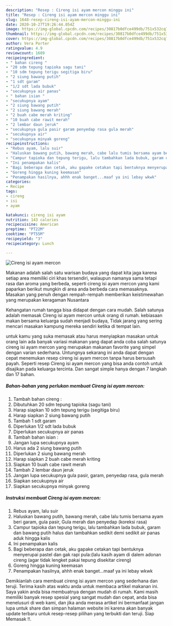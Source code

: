 ```yaml
---
description: "Resep : Cireng isi ayam mercon minggu ini"
title: "Resep : Cireng isi ayam mercon minggu ini"
slug: 1648-resep-cireng-isi-ayam-mercon-minggu-ini
date: 2020-10-27T19:26:44.054Z
image: https://img-global.cpcdn.com/recipes/30817b0dfce499db/751x532cq70/cireng-isi-ayam-mercon-foto-resep-utama.jpg
thumbnail: https://img-global.cpcdn.com/recipes/30817b0dfce499db/751x532cq70/cireng-isi-ayam-mercon-foto-resep-utama.jpg
cover: https://img-global.cpcdn.com/recipes/30817b0dfce499db/751x532cq70/cireng-isi-ayam-mercon-foto-resep-utama.jpg
author: Vera Porter
ratingvalue: 4.9
reviewcount: 1689
recipeingredient:
- " bahan cireng "
- "20 sdm tepung tapioka sagu tani"
- "10 sdm tepung terigu segitiga biru"
- "2 siung bawang putih"
- "1 sdt garam"
- "1/2 sdt lada bubuk"
- "secukupnya air panas"
- " bahan isian "
- "secukupnya ayam"
- "2 siung bawang putih"
- "2 siung bawang merah"
- "2 buah cabe merah kriting"
- "10 buah cabe rawit merah"
- "2 lembar daun jeruk"
- "secukupnya gula pasir garam penyedap rasa gula merah"
- "secukupnya air"
- "secukupnya minyak goreng"
recipeinstructions:
- "Rebus ayam, lalu suir"
- "Haluskan bawang putih, bawang merah, cabe lalu tumis bersama ayam beri garam, gula pasir, Gula merah dan penyedap (koreksi rasa)"
- "Campur tapioka dan tepung terigu, lalu tambahkan lada bubuk, garam dan bawang putih halus dan tambahkan sedikit demi sedikit air panas aduk hingga kalis"
- "Ini penampakan kalis"
- "Bagi beberapa dan cetak, aku gapake cetakan tapi bentuknya menyerupai pastel dan gak rapi pula:(lalu kasih ayam di dalem adonan cireng (agar tidak lengket pakai tepung disekitar cireng)"
- "Goreng hingga kuning keemasan"
- "Penampakan hasilnya, ahhh enak banget...maaf ya ini lebay wkwk"
categories:
- Recipe
tags:
- cireng
- isi
- ayam

katakunci: cireng isi ayam 
nutrition: 143 calories
recipecuisine: American
preptime: "PT22M"
cooktime: "PT55M"
recipeyield: "3"
recipecategory: Lunch

---
```



![Cireng isi ayam mercon](https://img-global.cpcdn.com/recipes/30817b0dfce499db/751x532cq70/cireng-isi-ayam-mercon-foto-resep-utama.jpg)

Makanan adalah salah satu warisan budaya yang dapat kita jaga karena setiap area memiliki ciri khas tersendiri, walaupun namanya sama tetapi rasa dan aroma yang berbeda, seperti cireng isi ayam mercon yang kami paparkan berikut mungkin di area anda berbeda cara memasaknya. Masakan yang penuh dengan rempah-rempah memberikan keistimewahan yang merupakan keragaman Nusantara



Kehangatan rumah tangga bisa didapat dengan cara mudah. Salah satunya adalah memasak Cireng isi ayam mercon untuk orang di rumah. kebiasaan makan bersama keluarga sudah menjadi budaya, Tidak jarang yang sering mencari masakan kampung mereka sendiri ketika di tempat lain.

untuk kamu yang suka memasak atau harus menyiapkan masakan untuk orang lain ada banyak variasi makanan yang dapat anda coba salah satunya cireng isi ayam mercon yang merupakan makanan favorite yang simpel dengan varian sederhana. Untungnya sekarang ini anda dapat dengan cepat menemukan resep cireng isi ayam mercon tanpa harus bersusah payah.
Seperti resep Cireng isi ayam mercon yang bisa anda contoh untuk disajikan pada keluarga tercinta. Dan sangat simple hanya dengan 7 langkah dan 17 bahan.


<!--inarticleads1-->

##### Bahan-bahan yang perlukan membuat Cireng isi ayam mercon:

1. Tambah  bahan cireng :
1. Dibutuhkan 20 sdm tepung tapioka (sagu tani)
1. Harap siapkan 10 sdm tepung terigu (segitiga biru)
1. Harap siapkan 2 siung bawang putih
1. Tambah 1 sdt garam
1. Diperlukan 1/2 sdt lada bubuk
1. Diperlukan secukupnya air panas
1. Tambah  bahan isian :
1. Jangan lupa secukupnya ayam
1. Harus ada 2 siung bawang putih
1. Diperlukan 2 siung bawang merah
1. Harap siapkan 2 buah cabe merah kriting
1. Siapkan 10 buah cabe rawit merah
1. Tambah 2 lembar daun jeruk
1. Jangan lupa secukupnya gula pasir, garam, penyedap rasa, gula merah
1. Siapkan secukupnya air
1. Siapkan secukupnya minyak goreng




<!--inarticleads2-->

##### Instruksi membuat  Cireng isi ayam mercon:

1. Rebus ayam, lalu suir
1. Haluskan bawang putih, bawang merah, cabe lalu tumis bersama ayam beri garam, gula pasir, Gula merah dan penyedap (koreksi rasa)
1. Campur tapioka dan tepung terigu, lalu tambahkan lada bubuk, garam dan bawang putih halus dan tambahkan sedikit demi sedikit air panas aduk hingga kalis
1. Ini penampakan kalis
1. Bagi beberapa dan cetak, aku gapake cetakan tapi bentuknya menyerupai pastel dan gak rapi pula:(lalu kasih ayam di dalem adonan cireng (agar tidak lengket pakai tepung disekitar cireng)
1. Goreng hingga kuning keemasan
1. Penampakan hasilnya, ahhh enak banget...maaf ya ini lebay wkwk




Demikianlah cara membuat cireng isi ayam mercon yang sederhana dan teruji. Terima kasih atas waktu anda untuk membaca artikel makanan ini. Saya yakin anda bisa membuatnya dengan mudah di rumah. Kami masih memiliki banyak resep spesial yang sangat mudah dan cepat, anda bisa menelusuri di web kami, dan jika anda merasa artikel ini bermanfaat jangan lupa untuk share dan simpan halaman website ini karena akan banyak update terbaru untuk resep-resep pilihan yang terbukti dan teruji. Siap Memasak !!. 
